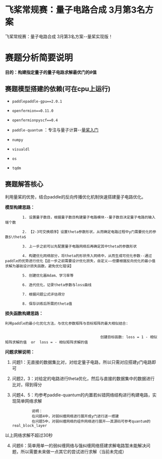 # 飞桨常规赛：量子电路合成 3月第3名方案

飞桨常规赛：量子电路合成 3月第3名方案--量桨实现版！
# 赛题分析简要说明

**目的：构建指定量子的量子电路求解最优门的$\theta$值**

## 赛题模型搭建的依赖(可在cpu上运行)


* `paddlepaddle-gpu==2.0.1`

* `openfermion==0.11.0`

* `openfermionpyscf==0.4`

* `paddle-quantum` ：专注与量子计算--[量桨入门](https://qml.baidu.com/quick-start/overview.html)

* `numpy`

* `visualdl`

* `os`

* `tqdm`
   
## 赛题解答核心

利用量桨的优势，结合paddle的反向传播优化机制快速搭建量子电路优化。
    
**模型构建思路：**

   	        1. 设置量子数目，根据量子数目构建量子电路模块--量子数目决定量子电路的输入端个数

            2. 【2-3可交换顺序】设置theta参数形状，从而确定电路过程中y门需要优化的参数$\theta$

            3. 上一步之前可以先配置量子电路网络后再确定其中theta的参数形状

            4. 构建优化网络部分，将theta的形状传入网络中，从而生成可优化参数--通过paddle的优势进行优化【这一步之前需要设计优化损失，自定义——但要根据反向优化的最小值求解为基础设计损失函数，避免优化错误】

            5. 创建优化器Adam、学习率等

            6. 迭代优化，记录theta参数与loss曲线

            7. 根据问题公式评估得分

            8. 保存训练后所需的theta值
            
**损失函数构建思路：**

	利用paddle的最小化优化方法，与优化参数矩阵与目标矩阵的最大相似结合:
    
    
    											创建目标函数: loss = 1 - 相似矩阵求解的值  or  loss = - 相似矩阵求解的值


**问题求解说明：**

1. 问题1：无直接的数据集比对，对给定量子电路，所以只需对应搭建y门电路即可
2. 问题2，3：对给定的电路进行theta优化，然后与直接的数据集中的数据进行比对，得到得分
3. 问题4、5：均参考paddle-quantum的内置若纠错网络结构进行构建电路，实现简单网络求解
   
                说明：
                在问题4中，对弱纠缠网络进行展开成y门进行逐一搭建
                在问题5中，对弱纠缠网络的组件网络进行展开——其源码可参考quantum的real_block_layer

以上网络求解不超过30秒

4. 问题6：简单用单一的弱纠缠网络与强纠缠网络搭建求解电路暂未能解决问题，所以需要未来做一点其它的尝试进行求解（当前未完成）
